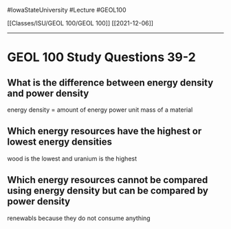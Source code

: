 
#IowaStateUniversity  #Lecture  #GEOL100

[[Classes/ISU/GEOL 100/GEOL 100]] [[2021-12-06]]

---


# GEOL 100 Study Questions 39-2

## What is the difference between energy density and power density 

energy density = amount of energy power unit mass of a material 

## Which energy resources have the highest or lowest energy densities 

wood is the lowest and uranium is the highest 

## Which energy resources cannot be compared using energy density but can be compared by power density 


renewabls because they do not consume anything 